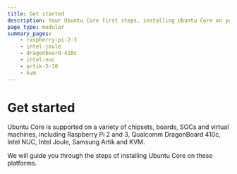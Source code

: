 ```yaml
---
title: Get started
description: Your Ubuntu Core first steps, installing Ubuntu Core on your board or in a virtual machine.
page_type: modular
summary_pages:
    - raspberry-pi-2-3
    - intel-joule
    - dragonboard-410c
    - intel-nuc
    - artik-5-10
    - kvm
---
```


# Get started

Ubuntu Core is supported on a variety of chipsets, boards, SOCs and virtual machines, including Raspberry Pi 2 and 3, Qualcomm DragonBoard 410c, Intel NUC, Intel Joule, Samsung Artik and KVM.

We will guide you through the steps of installing Ubuntu Core on these platforms.


